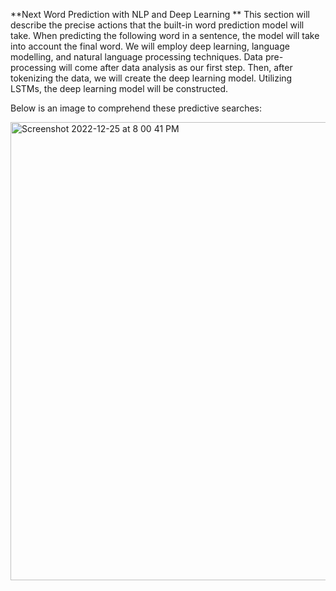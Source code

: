 **Next Word Prediction with NLP and Deep Learning
**
This section will describe the precise actions that the built-in word prediction model will take. When predicting the following word in a sentence, the model will take into account the final word. We will employ deep learning, language modelling, and natural language processing techniques. Data pre-processing will come after data analysis as our first step. Then, after tokenizing the data, we will create the deep learning model. Utilizing LSTMs, the deep learning model will be constructed.


Below is an image to comprehend these predictive searches:


<img width="733" alt="Screenshot 2022-12-25 at 8 00 41 PM" src="https://user-images.githubusercontent.com/32131585/209471947-c0c47743-0af2-4cb3-b5db-132f5f5c3f0b.png">
